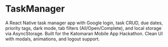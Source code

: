 # TaskManager
A React Native task manager app with Google login, task CRUD, due dates, priority tags, dark mode, tab filters (All/Open/Complete), and local storage via AsyncStorage. Built for the Katomaran Mobile App Hackathon. Clean UI with modals, animations, and logout support.
